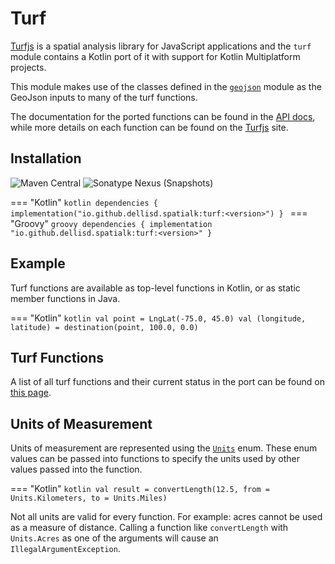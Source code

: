 # Turf

[Turfjs](https://turfjs.org) is a spatial analysis library for JavaScript applications and the `turf` module contains a Kotlin port of it with support for Kotlin Multiplatform projects.

This module makes use of the classes defined in the [`geojson`](geojson/) module as the GeoJson inputs to many of the turf functions.

The documentation for the ported functions can be found in the [API docs](api/turf/), while more details on each function can be found on the [Turfjs](https://turfjs.org) site.

## Installation

![Maven Central](https://img.shields.io/maven-central/v/io.github.dellisd.spatialk/turf)
![Sonatype Nexus (Snapshots)](https://img.shields.io/nexus/s/io.github.dellisd.spatialk/turf?server=https%3A%2F%2Foss.sonatype.org)

=== "Kotlin"
`kotlin
    dependencies {
    implementation("io.github.dellisd.spatialk:turf:<version>")
    }
    `
=== "Groovy"
`groovy
    dependencies {
        implementation "io.github.dellisd.spatialk:turf:<version>"
    }
    `

## Example

Turf functions are available as top-level functions in Kotlin, or as static member functions in Java.

=== "Kotlin"
`kotlin
    val point = LngLat(-75.0, 45.0)
    val (longitude, latitude) = destination(point, 100.0, 0.0)
    `

## Turf Functions

A list of all turf functions and their current status in the port can be found on [this page](../ported-functions/).

## Units of Measurement

Units of measurement are represented using the [`Units`](../api/turf/io.github.dellisd.spatialk.turf/-units/) enum. These enum values can be passed into functions to specify the units used by other values passed into the function.

=== "Kotlin"
`kotlin
    val result = convertLength(12.5, from = Units.Kilometers, to = Units.Miles)
    `

Not all units are valid for every function. For example: acres cannot be used as a measure of distance.
Calling a function like `convertLength` with `Units.Acres` as one of the arguments will cause an `IllegalArgumentException`.

